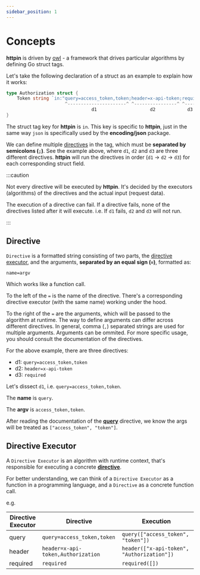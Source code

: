 ```yaml
---
sidebar_position: 1
---
```


# Concepts

**httpin** is driven by [owl](https://github.com/ggicci/owl) - a framework that drives particular algorithms by defining Go struct tags.

Let's take the following declaration of a struct as an example to explain how it works:

```go
type Authorization struct {
	Token string `in:"query=access_token,token;header=x-api-token;required"`
	                  ^----------------------^ ^----------------^ ^------^
	                            d1                    d2            d3
}
```

The struct tag key for **httpin** is `in`. This key is specific to **httpin**, just in the same way `json` is specifically used by the **encoding/json** package.

We can define multiple [directives](#directive) in the tag, which must be **separated by semicolons (`;`)**. See the example above, where `d1`, `d2` and `d3` are three different directives.
**httpin** will run the directives in order (`d1` -> `d2` -> `d3`) for each corresponding struct field.

:::caution

Not every directive will be executed by **httpin**. It's decided by the executors (algorithms) of the directives and the actual input (request data).

The execution of a directive can fail. If a directive fails, none of the directives listed after it will execute. i.e. If `d1` fails, `d2` and `d3` will not run.

:::

## Directive

`Directive` is a formatted string consisting of two parts, the [directive executor](#directive-executor), and the arguments, **separated by an equal sign (`=`)**, formatted as:

```
name=argv
```

Which works like a function call.

To the left of the `=` is the name of the directive. There's a corresponding directive executor (with the same name) working under the hood.

To the right of the `=` are the arguments, which will be passed to the algorithm at runtime. The way to define arguments can differ across different directives. In general, comma (`,`) separated strings are used for multiple arguments. Arguments can be ommited. For more specific usage, you should consult the documentation of the directives.

For the above example, there are three directives:

- d1: `query=access_token,token`
- d2: `header=x-api-token`
- d3: `required`

Let's dissect `d1`, i.e. `query=access_token,token`.

The **name** is `query`.

The **argv** is `access_token,token`.

After reading the documentation of the [**query**](/directives/query) directive, we know the args will be treated as `["access_token", "token"]`.

## Directive Executor

A `Directive Executor` is an algorithm with runtime context, that's responsible for executing a concrete [**directive**](#directive).

For better understanding, we can think of a `Directive Executor` as a function in a programming language, and a `Directive` as a concrete function call.

e.g.

| Directive Executor | Directive                          | Execution                                  |
| ------------------ | ---------------------------------- | ------------------------------------------ |
| query              | `query=access_token,token`         | `query(["access_token", "token"])`         |
| header             | `header=x-api-token,Authorization` | `header(["x-api-token", "Authorization"])` |
| required           | `required`                         | `required([])`                             |
